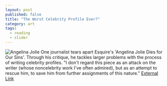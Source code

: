 ```yaml
---
layout: post
published: false
title: "The Worst Celebrity Profile Ever?"
category: art
tags: 
  - reading
  - slider
---
```


![Angelina Jolie](http://fc06.deviantart.net/fs71/f/2010/303/9/9/angelina_jolie____psd_coloring_by_gokhanz-d31tbkn.jpg)
One journalist tears apart Esquire's 'Angelina Jolie Dies for Our Sins'. Through his critique, he tackles larger problems with the process of writing celebrity profiles. "I don't regard this piece as an attack on the writer (whose noncelebrity work I've often admired), but as an attempt to rescue him, to save him from further assignments of this nature."  [External Link](http://www.slate.com/articles/life/the_spectator/2007/06/the_worst_celebrity_profile_ever_written.single.html)